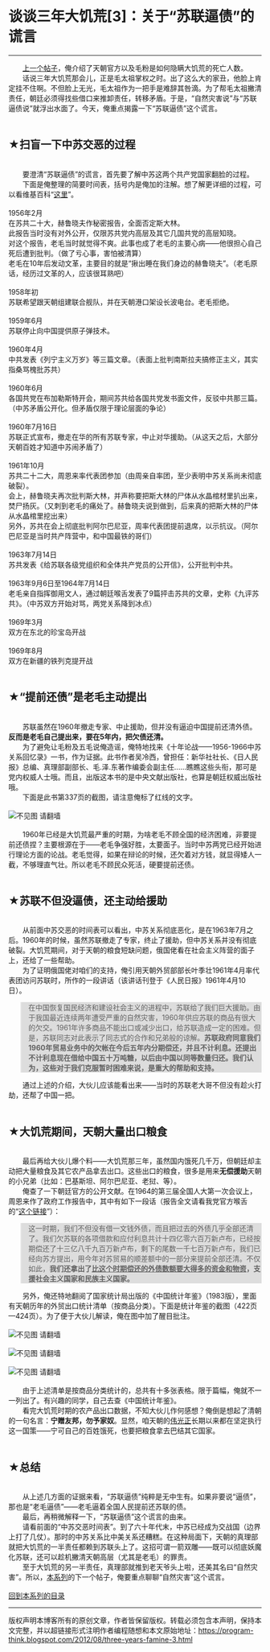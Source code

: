 # 谈谈三年大饥荒[3]：关于“苏联逼债”的谎言 

-----

<div class="post-body entry-content">
　　<a href="../../2012/05/three-years-famine-2.md">上一个帖子</a>，俺介绍了天朝官方以及毛粉是如何隐瞒大饥荒的死亡人数。<br/>
　　话说三年大饥荒那会儿，正是毛太祖掌权之时。出了这么大的家丑，他脸上肯定挂不住啊。不但脸上无光，毛太祖作为一把手是难辞其咎滴。为了帮毛太祖撇清责任，朝廷必须得找些借口来推卸责任，转移矛盾。于是，“自然灾害说”与“苏联逼债说”就浮出水面了。今天，俺重点揭露一下“苏联逼债”这个谎言。<a name="more"></a><br/>
<br/>
<h2>★扫盲一下中苏交恶的过程</h2><br/>
　　要澄清“苏联逼债”的谎言，首先要了解中苏这两个共产党国家翻脸的过程。<br/>
　　下面是俺整理的简要时间表，括号内是俺加的注解。想了解更详细的过程，可以看维基百科“<a href="https://zh.wikipedia.org/wiki/%E4%B8%AD%E8%8B%8F%E4%BA%A4%E6%81%B6" rel="nofollow" target="_blank">这里</a>”。<br/>
<br/>
1956年2月<br/>
在苏共二十大，赫鲁晓夫作秘密报告，全面否定斯大林。<br/>
此报告当时没有对外公开，仅限苏共党内高层及其它几国共党的高层知晓。<br/>
对这个报告，老毛当时就觉得不爽。此事也成了老毛的主要心病——他很担心自己死后遭到批判。（做了亏心事，害怕被清算）<br/>
老毛在10年后发动文革，主要目的就是“揪出睡在我们身边的赫鲁晓夫”。（老毛原话，经历过文革的人，应该很耳熟吧）<br/>
<br/>
1958年初<br/>
苏联希望跟天朝组建联合舰队，并在天朝港口架设长波电台。老毛拒绝。<br/>
<br/>
1959年6月<br/>
苏联停止向中国提供原子弹技术。<br/>
<br/>
1960年4月<br/>
中共发表《列宁主义万岁》等三篇文章。（表面上批判南斯拉夫搞修正主义，其实指桑骂槐批苏共）<br/>
<br/>
1960年6月<br/>
各国共党在布加勒斯特开会，期间苏共给各国共党发书面文件，反驳中共那三篇。（中苏矛盾公开化。但矛盾仅限于理论层面的争论）<br/>
<br/>
1960年7月16日<br/>
苏联正式宣布，撤走在华的所有苏联专家，中止对华援助。（从这天之后，大部分天朝百姓才知道中苏闹矛盾了）<br/>
<br/>
1961年10月<br/>
苏共二十二大，周恩来率代表团参加（由周亲自率团，至少表明中苏关系尚未彻底破裂）。<br/>
会上，赫鲁晓夫再次批判斯大林，并声称要把斯大林的尸体从水晶棺材里扒出来，焚尸扬灰。（又刺到老毛的痛处了。赫鲁晓夫说到做到，后来真的把斯大林的尸体从水晶棺里挖出来）<br/>
另外，苏共在会上彻底批判阿尔巴尼亚，周率代表团提前退席，以示抗议。（阿尔巴尼亚是当时共产阵营中，和中国最铁的哥们）<br/>
<br/>
1963年7月14日<br/>
苏共发表《给苏联各级党组织和全体共产党员的公开信》，公开批判中共。<br/>
<br/>
1963年9月6日至1964年7月14日<br/>
老毛亲自指挥御用文人，通过朝廷喉舌发表了9篇抨击苏共的文章，史称《九评苏共》。（中苏双方开始对骂，两党关系降到冰点）<br/>
<br/>
1969年3月<br/>
双方在东北的珍宝岛开战<br/>
<br/>
1969年8月<br/>
双方在新疆的铁列克提开战<br/>
<br/>
<h2>★“提前还债”是老毛主动提出</h2><br/>
　　苏联虽然在1960年撤走专家、中止援助，但并没有逼迫中国提前还清外债。<b>反而是老毛自己提出来，要在5年内，把欠债还清。</b><br/>
　　为了避免让毛粉及五毛说俺造谣，俺特地找来《十年论战——1956-1966中苏关系回忆录》一书，作为证据。此书作者吴冷西，曾担任：新华社社长、《日人民报》总编、真理部副部长、毛.泽.东著作编委会副主任......瞧瞧这些头衔，那可是党内权威人士哦。而且，出版这本书的是中央文献出版社，也算是朝廷权威出版社哦。<br/>
　　下面是此书第337页的截图，请注意俺标了红线的文字。<br/>
<br/>
<img alt="不见图 请翻墙" src="images/3vmV9A_kbCVZXz-psB_Ejy-mo7Z7lREIBrRK65vQLgHFqMav3iSpuyh0VohWs_eHL4AN_8aHOTNib0WFxaCOzmrOEOU-XsNGsdgnZkWOx3oxpCfHpnw"/><br/>
<br/>
　　1960年已经是大饥荒最严重的时期，为啥老毛不顾全国的经济困难，非要提前还债捏？主要根源在于——老毛争强好胜，太要面子。当时中苏两党已经开始进行理论方面的论战。老毛觉得，如果在辩论的时候，还欠着对方钱，就显得矮人一截，不够理直气壮。所以老毛不顾民众死活，硬要提前还债。<br/>
<br/>
<h2>★苏联不但没逼债，还主动给援助</h2><br/>
　　从前面中苏交恶的时间表可以看出，中苏关系彻底恶化，是在1963年7月之后。1960年的时候，虽然苏联撤走了专家，终止了援助，但中苏关系并没有彻底破裂。大饥荒期间，对于天朝的粮食短缺问题，俄国佬看在社会主义阵营的面子上，还给了一些帮助。<br/>
　　为了证明俄国佬对咱们的支持，俺引用天朝外贸部部长叶季壮1961年4月率代表团访问苏联时，所作的一段讲话（该讲话刊登于《人民日报》1961年4月10日）。<br/>
<blockquote style="background-color:#DDD;">在中国恢复国民经济和建设社会主义的进程中，苏联给了我们巨大援助。由于我国最近连续两年遭受严重的自然灾害，1960年供应苏联的商品有很大的欠交。1961年许多商品不能出口或减少出口，给苏联造成一定的困难。但是，苏联同志对此表示了同志式的合作和兄弟般的谅解。<b>苏联政府同意我们1960年贸易业务中的欠帐在今后五年内分期偿还，并且不计利息。还提出不计利息现在借给中国五十万吨糖，以后由中国以同等数量归还。我们认为，这些对于我们克服暂时困难来说，是重大的帮助和支持。</b></blockquote>　　通过上述的介绍，大伙儿应该能看出来——当时的苏联老大哥不但没有趁火打劫，还帮了中国一把。<br/>
<br/>
<h2>★大饥荒期间，天朝大量出口粮食</h2><br/>
　　最后再给大伙儿爆个料——大饥荒那三年，虽然国内饿死几千万，但朝廷却主动把大量粮食及其它农产品拿去出口。这些出口的粮食，很多是用来<b>无偿援助</b>天朝的小兄弟（比如：巴基斯坦、阿尔巴尼亚、老挝、等）。<br/>
　　俺查了一下朝廷官方的公开文献。在1964的第三届全国人大第一次会议上，周恩来作了政府工作报告中，其中有如下一段话（报告全文请看我党官方喉舌的“<a href="http://news.xinhuanet.com/ziliao/2004-10/15/content_2093452.htm" rel="nofollow" target="_blank">这个链接</a>”）：<br/>
<blockquote style="background-color:#DDD;">这一时期，我们不但没有借一文钱外债，而且把过去的外债几乎全部还清了。我们欠苏联的各项借款和应付利息共计十四亿零六百万新卢布，已经按期偿还了十三亿八千九百万新卢布，剩下的尾数一千七百万新卢布，我们已经向苏方提出，用今年对苏贸易的顺差额中的一部分来提前全部还清。不仅如此，<b>我们还拿出了<u>比这个时期偿还的外债数额要大得多的资金和物资</u>，支援社会主义国家和民族主义国家。</b></blockquote>　　另外，俺还特地翻阅了国家统计局出版的《中国统计年鉴》（1983版），里面有天朝历年的外贸出口统计清单（按商品分类）。下面是统计年鉴的截图（422页—424页）。为了便于大伙儿解读，俺在图中加了醒目批注。<br/>
<br/>
<img alt="不见图 请翻墙" src="images/r8sidyG4TIavpzR_JO5IT72huzSHSbGWravgrXW1JvjZ7M6l_PuYakKKbwrE3JAiD7s7SG02PqygP0c5rI_1g2j_wPLhpXOUA00VADAnLc9ztrnxcp4"/><br/>
<br/>
<img alt="不见图 请翻墙" src="images/76stLocQTc8TIkKhsu1BPOLjrQ65lr0a-1jLO0oQ1wTrl9y2X5an_WZkc_lShaTm4Z3QriigwK8GNmU9NnzXxEFV_QyJJxtToEywVrji7QDjrsnXrQ"/><br/>
<br/>
<img alt="不见图 请翻墙" src="images/SlyKoWjh7RvJGK7O0gVAnu6I9Skd_Hjq_ozV51AanlVZs8hs8Q0C0XstNNBj0CF5XbRvmJP_HQIAxo1ipW-Gyd5UYJBpAv7jp7JwTPtk5RZhF_AA0w"/><br/>
<br/>
　　由于上述清单是按商品分类统计的，总共有十多张表格。限于篇幅，俺就不一一列出了。有兴趣的同学，自己去查《中国统计年鉴》。<br/>
　　看完大饥荒时期的农产品出口数据，不知大伙儿作何感想？俺倒是想起了清朝的一句名言：<b>宁赠友邦，勿予家奴</b>。显然，咱天朝的<a href="https://zh.wikipedia.org/wiki/%E5%AF%B9%E4%B8%AD%E5%9B%BD%E5%85%B1%E4%BA%A7%E5%85%9A%E7%9A%84%E8%B4%AC%E7%A7%B0" rel="nofollow" target="_blank">伟光正</a>长期以来都在坚定执行这一国策——宁可自己的百姓饿死，也要把粮食拿去巴结其它国家。<br/>
<br/>
<h2>★总结</h2><br/>
　　从上述几方面的证据来看，“苏联逼债”纯粹是无中生有。如果非要说“逼债”，那也是“老毛逼债”——老毛逼着全国人民提前还苏联的债。<br/>
　　最后，再稍微解释一下，“苏联逼债”这个谎言的由来。<br/>
　　请看前面的“中苏交恶时间表”。到了六十年代末，中苏已经成为交战国（边界上打了几仗）。那时的中苏关系比中美关系还糟糕。在这种局面下，天朝的真理部就把大饥荒的一半责任都赖到苏联头上了。这招可谓一箭双雕——既可以彻底妖魔化苏联，还可以趁机撇清天朝高层（尤其是老毛）的罪责。<br/>
　　至于大饥荒的另一半责任，真理部就推到老天爷头上啦，还美其名曰“自然灾害”。所以，<a href="../../2012/05/three-years-famine-0.md">本系列</a>的下一个帖子，俺要重点聊聊“自然灾害”这个谎言。<br/>
<br/>
<a href="../../2012/05/three-years-famine-0.md">回到本系列的目录</a>
</div>


------------------------------------------------

版权声明本博客所有的原创文章，作者皆保留版权。转载必须包含本声明，保持本文完整，并以超链接形式注明作者编程随想和本文原始地址：https://program-think.blogspot.com/2012/08/three-years-famine-3.html
